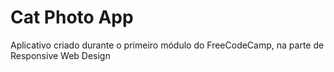 # Cat Photo App

Aplicativo criado durante o primeiro módulo do FreeCodeCamp, na parte de Responsive Web Design
